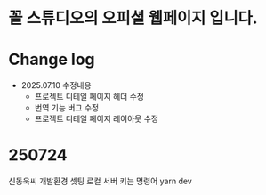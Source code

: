 # 꼴 스튜디오의 오피셜 웹페이지 입니다.

# Change log

- 2025.07.10 수정내용
  - 프로젝트 디테일 페이지 헤더 수정
  - 번역 기능 버그 수정
  - 프로젝트 디테일 페이지 레이아웃 수정

# 250724 
신동욱씨 개발환경 셋팅
로컬 서버 키는 명령어 yarn dev
